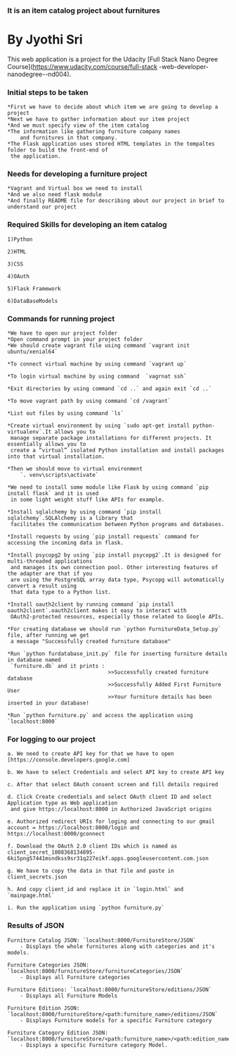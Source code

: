 ### It is an item catalog project about furnitures 

# By Jyothi Sri

This web application is a project for the Udacity [Full Stack Nano Degree Course](https://www.udacity.com/course/full-stack
-web-developer-nanodegree--nd004).

### Initial steps to be taken

	*First we have to decide about which item we are going to develop a project
	*Next we have to gather information about our item project
	*And we must specify view of the item catalog 
	*The information like gathering furniture company names
		and furnitures in that company.
	*The Flask application uses stored HTML templates in the tempaltes folder to build the front-end of
     the application.

		
### Needs for developing a furniture project 
	
	*Vagrant and Virtual box we need to install
	*And we also need flask module
	*And finally README file for describing about our project in brief to understand our project
	
	
### Required Skills for developing an item catalog
	
	1)Python

	2)HTML

	3)CSS

	4)OAuth

	5)Flask Framework

	6)DataBaseModels
		
### Commands for running project 
	
	*We have to open our project folder
	*Open command prompt in your project folder
	*We should create vagrant file using command `vagrant init ubuntu/xenial64`
	
	*To connect virtual machine by using command `vagrant up`
	
	*To login virtual machine by using command 	`vagrnat ssh`
	
	*Exit directories by using command `cd ..` and again exit `cd ..`
	
	*To move vagrant path by using command `cd /vagrant`
	
	*List out files by using command `ls`
	
	*Create virtual environment by using `sudo apt-get install python-virtualenv`.It allows you to 
	 manage separate package installations for different projects. It essentially allows you to 
	 create a “virtual” isolated Python installation and install packages into that virtual installation.
	 
	*Then we should move to virtual environment
		`. venv\scripts\activate`
		
	*We need to install some module like Flask by using command `pip install flask` and it is used 
	 in some light weight stuff like APIs for example.
	 
    *Install sqlalchemy by using command `pip install sqlalchemy`.SQLAlchemy is a library that 
	 facilitates the communication between Python programs and databases.
	 
	*Install requests by using `pip install requests` command for accessing the incoming data in flask.
	
	*Install psycopg2 by using `pip install psycopg2`.It is designed for multi-threaded applications
   	 and manages its own connection pool. Other interesting features of the adapter are that if you 
	 are using the PostgreSQL array data type, Psycopg will automatically convert a result using 
	 that data type to a Python list.
	 
	*Install oauth2client by running command `pip install oauth2client`.oauth2client makes it easy to interact with 
	 OAuth2-protected resources, especially those related to Google APIs.
	 
    *For creating database we should run `python FurnitureData_Setup.py` file, after running we get 
	 a message "Successfully created furniture database"
	 
	*Run `python furdatabase_init.py` file for inserting furniture details in database named 
	 `furniture.db` and it prints :
									>>Successfully created furniture database
									>>Successfully Added First Furniture User
									>>Your furniture details has been inserted in your database!
									
	*Run `python furniture.py` and access the application using `localhost:8000` 
	
	
### For logging to our project

	a. We need to create API key for that we have to open [https://console.developers.google.com]
	
	b. We have to select Credentials and select API key to create API key 
	
	c. After that select OAuth consent screen and fill details required
	
	d. Click Create credentials and select OAuth client ID and select Application type as Web application
	 and give https://localhost:8000 in Authorized JavaScript origins
	 
	e. Authorized redirect URIs for loging and connecting to our gmail account = https://localhost:8000/login and https://localhost:8000/gconnect 
	
	f. Download the OAuth 2.0 client IDs which is named as client_secret_1008368134895-6ki5png57441msndkss9sr31q227eikf.apps.googleusercontent.com.json
	
	g. We have to copy the data in that file and paste in client_secrets.json
	
	h. And copy client_id and replace it in `login.html` and `mainpage.html`
	
	i. Run the application using `python furniture.py`
	
	
### Results of JSON

	Furniture Catalog JSON: `localhost:8000/FurnitureStore/JSON`
		- Displays the whole furnitures along with categories and it's models. 

	Furniture Categories JSON: `localhost:8000/furnitureStore/furnitureCategories/JSON`
		- Displays all Furniture categories
	
    Furniture Editions: `localhost:8000/furnitureStore/editions/JSON`
		- Displays all Furniture Models

	Furniture Edition JSON: `localhost:8000/furnitureStore/<path:furniture_name>/editions/JSON`
		- Displays Furniture models for a specific Furniture category

	Furniture Category Edition JSON: `localhost:8000/furnitureStore/<path:furniture_name>/<path:edition_name>/JSON`
		- Displays a specific Furniture category Model.
